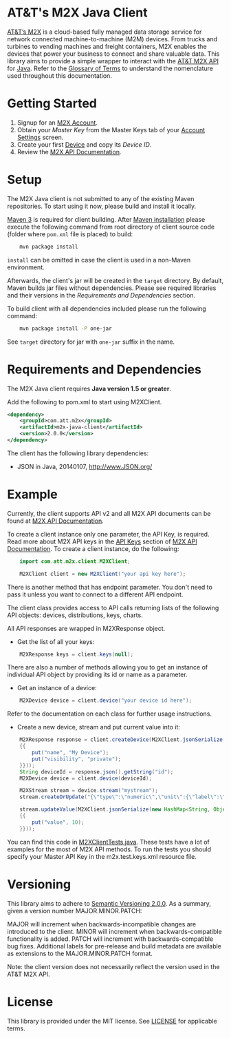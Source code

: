 AT&T's M2X Java Client
==========================

[AT&T’s M2X](https://m2x.att.com/) is a cloud-based fully managed data storage service for network connected machine-to-machine (M2M) devices. From trucks and turbines to vending machines and freight containers, M2X enables the devices that power your business to connect and share valuable data.
This library aims to provide a simple wrapper to interact with the [AT&T M2X API](https://m2x.att.com/developer/documentation/v2/overview) for [Java](http://www.java.com/en/). Refer to the [Glossary of Terms](https://m2x.att.com/developer/documentation/v2/glossary) to understand the nomenclature used throughout this documentation.

Getting Started
==========================

1. Signup for an [M2X Account](https://m2x.att.com/signup).
2. Obtain your _Master Key_ from the Master Keys tab of your [Account Settings](https://m2x.att.com/account) screen.
2. Create your first [Device](https://m2x.att.com/devices) and copy its _Device ID_.
3. Review the [M2X API Documentation](https://m2x.att.com/developer/documentation/v2/overview).

Setup
==========================

The M2X Java client is not submitted to any of the existing Maven repositories. To start using it now, please build and install it locally.

[Maven 3](http://maven.apache.org/) is required for client building. After [Maven installation](http://maven.apache.org/download.cgi) please execute
the following command from root directory of client source code (folder where `pom.xml` file is placed) to build:

```bash
    mvn package install
```

`install` can be omitted in case the client is used in a non-Maven environment.

Afterwards, the client's jar will be created in the `target` directory. By default, Maven builds jar files without dependencies.
Please see required libraries and their versions in the *Requirements and Dependencies* section.

To build client with all dependencies included please run the following command:

```bash
    mvn package install -P one-jar
```

See `target` directory for jar with `one-jar` suffix in the name.


Requirements and Dependencies
==========================

The M2X Java client requires **Java version 1.5 or greater**.

Add the following to pom.xml to start using M2XClient.
```xml
<dependency>
	<groupId>com.att.m2x</groupId>
    <artifactId>m2x-java-client</artifactId>
	<version>2.0.0</version>
</dependency>
```

The client has the following library dependencies:
* JSON in Java, 20140107, http://www.JSON.org/


Example
==========================

Currently, the client supports API v2 and all M2X API documents can be found at [M2X API Documentation](https://m2x.att.com/developer/documentation/v2/overview).

To create a client instance only one parameter, the API Key, is required.
Read more about M2X API keys in the [API Keys](https://m2x.att.com/developer/documentation/v2/overview#API-Keys) section of [M2X API Documentation](https://m2x.att.com/developer/documentation/v2/overview).
To create a client instance, do the following:

```java
	import com.att.m2x.client.M2XClient;

	M2XClient client = new M2XClient("your api key here");
```

There is another method that has endpoint parameter. You don't need to pass it unless you want to connect to a different API endpoint.

The client class provides access to API calls returning lists of the following API objects: devices, distributions, keys, charts.

All API responses are wrapped in M2XResponse object.

- Get the list of all your keys:

```java
	M2XResponse keys = client.keys(null);
```

There are also a number of methods allowing you to get an instance of individual API object by providing its id or name as a parameter.

- Get an instance of a device:

```java
	M2XDevice device = client.device("your device id here");
```

Refer to the documentation on each class for further usage instructions.

- Create a new device, stream and put current value into it:

```java
 	M2XResponse response = client.createDevice(M2XClient.jsonSerialize(new HashMap<String, Object>()
	{{
		put("name", "My Device");
		put("visibility", "private");
	}}));
	String deviceId = response.json().getString("id");
	M2XDevice device = client.device(deviceId);

	M2XStream stream = device.stream("mystream");
	stream.createOrUpdate("{\"type\":\"numeric\",\"unit\":{\"label\":\"points\",\"symbol\":\"pt\"}}");

	stream.updateValue(M2XClient.jsonSerialize(new HashMap<String, Object>()
	{{
		put("value", 10);
	}}));
```

You can find this code in [M2XClientTests.java](src/test/java/com/att/m2x/client/M2XClientTests.java).
These tests have a lot of examples for the most of M2X API methods.
To run the tests you should specify your Master API Key in the m2x.test.keys.xml resource file.

Versioning
==========================

This library aims to adhere to [Semantic Versioning 2.0.0](http://semver.org/). As a summary, given a version number MAJOR.MINOR.PATCH:

MAJOR will increment when backwards-incompatible changes are introduced to the client.
MINOR will increment when backwards-compatible functionality is added.
PATCH will increment with backwards-compatible bug fixes.
Additional labels for pre-release and build metadata are available as extensions to the MAJOR.MINOR.PATCH format.

Note: the client version does not necessarily reflect the version used in the AT&T M2X API.

License
==========================

This library is provided under the MIT license. See [LICENSE](https://raw.github.com/attm2x/m2x-java/master/LICENSE) for applicable terms.
